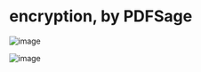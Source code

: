 # encryption, by PDFSage 
 
![image](https://github.com/user-attachments/assets/19e81eab-482f-4308-b01a-3a8e047a5a9b)

![image](https://github.com/user-attachments/assets/d7dd9b9e-4486-41ee-bf8a-7bd20cb1924e)
